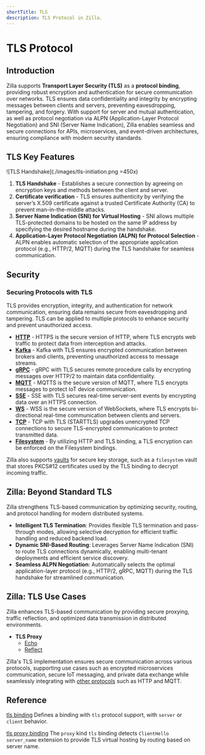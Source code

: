 ```yaml
---
shortTitle: TLS
description: TLS Protocol in Zilla.
---
```


# TLS Protocol

## Introduction

Zilla supports **Transport Layer Security (TLS)** as a **protocol binding**, providing robust encryption and authentication for secure communication over networks. TLS ensures data confidentiality and integrity by encrypting messages between clients and servers, preventing eavesdropping, tampering, and forgery. With support for server and mutual authentication, as well as protocol negotiation via ALPN (Application-Layer Protocol Negotiation) and SNI (Server Name Indication), Zilla enables seamless and secure connections for APIs, microservices, and event-driven architectures, ensuring compliance with modern security standards.

## TLS Key Features

![TLS Handshake](./images/tls-initiation.png =450x)

1. **TLS Handshake** - Establishes a secure connection by agreeing on encryption keys and methods between the client and server.
2. **Certificate verification** - TLS ensures authenticity by verifying the server’s X.509 certificate against a trusted Certificate Authority (CA) to prevent man-in-the-middle attacks.
3. **Server Name Indication (SNI) for Virtual Hosting** - SNI allows multiple TLS-protected domains to be hosted on the same IP address by specifying the desired hostname during the handshake.
4. **Application-Layer Protocol Negotiation (ALPN) for Protocol Selection** - ALPN enables automatic selection of the appropriate application protocol (e.g., HTTP/2, MQTT) during the TLS handshake for seamless communication.

## Security

### Securing Protocols with TLS

TLS provides encryption, integrity, and authentication for network communication, ensuring data remains secure from eavesdropping and tampering. TLS can be applied to multiple protocols to enhance security and prevent unauthorized access.

- **[HTTP](./http.md#securing-http-with-https)** - HTTPS is the secure version of HTTP, where TLS encrypts web traffic to protect data from interception and attacks.
- **[Kafka](./kafka.md#encryption-with-ssltls)** - Kafka with TLS ensures encrypted communication between brokers and clients, preventing unauthorized access to message streams.
- **[gRPC](./grpc.md#securing-grpc-with-tls)** - gRPC with TLS secures remote procedure calls by encrypting messages over HTTP/2 to maintain data confidentiality.
- **[MQTT](./mqtt.md#securing-mqtt-with-tls)** - MQTTS is the secure version of MQTT, where TLS encrypts messages to protect IoT device communication.
- **[SSE](./sse.md#securing-sse-with-tls)** - SSE with TLS secures real-time server-sent events by encrypting data over an HTTPS connection.
- **[WS](./ws.md#securing-ws-with-tls)** - WSS is the secure version of WebSockets, where TLS encrypts bi-directional real-time communication between clients and servers.
- **[TCP](./tcp.md#securing-tcp-with-tls)** - TCP with TLS (STARTTLS) upgrades unencrypted TCP connections to secure TLS-encrypted communication to protect transmitted data.
- **[Filesystem](./filesystem.md#https)** - By utilizing HTTP and TLS binding, a TLS encryption can be enforced on the Filesystem bindings.

Zilla also supports [vaults](../security/vault/README.md#vault) for secure key storage, such as a `filesystem` vault that stores PKCS#12 certificates used by the TLS binding to decrypt incoming traffic.

## Zilla: Beyond Standard TLS

Zilla strengthens TLS-based communication by optimizing security, routing, and protocol handling for modern distributed systems.

- **Intelligent TLS Termination**: Provides flexible TLS termination and pass-through modes, allowing selective decryption for efficient traffic handling and reduced backend load.
- **Dynamic SNI-Based Routing**: Leverages Server Name Indication (SNI) to route TLS connections dynamically, enabling multi-tenant deployments and efficient service discovery.
- **Seamless ALPN Negotiation**: Automatically selects the optimal application-layer protocol (e.g., HTTP/2, gRPC, MQTT) during the TLS handshake for streamlined communication.

## Zilla: TLS Use Cases

Zilla enhances TLS-based communication by providing secure proxying, traffic reflection, and optimized data transmission in distributed environments.

- **TLS Proxy**
    - [Echo](https://github.com/aklivity/zilla/tree/develop/examples/tls.echo)
    - [Reflect](https://github.com/aklivity/zilla/tree/develop/examples/tls.reflect)

Zilla's TLS implementation ensures secure communication across various protocols, supporting use cases such as encrypted microservices communication, secure IoT messaging, and private data exchange while seamlessly integrating with [other protocols](#securing-protocols-with-tls) such as HTTP and MQTT.

## Reference

[tls binding](../../reference/config/bindings/tls/README.md) Defines a binding with `tls` protocol support, with `server` or `client` behavior.

[tls proxy binding](../../reference/config/bindings/tls/proxy.md) The `proxy` kind `tls` binding detects `ClientHello` `server_name` extension to provide TLS virtual hosting by routing based on server name.
